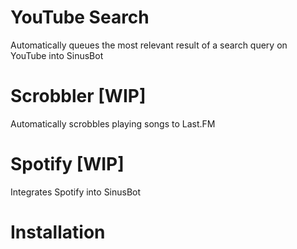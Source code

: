 # YouTube Search
Automatically queues the most relevant result of a search query on YouTube into SinusBot
# Scrobbler [WIP]
Automatically scrobbles playing songs to Last.FM
# Spotify [WIP]
Integrates Spotify into SinusBot

# Installation
